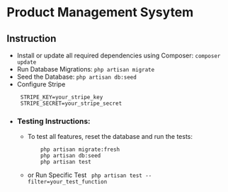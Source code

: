 # Product Management Sysytem

## Instruction
- Install or update all required dependencies using Composer:
      ```
      composer update
      ```
- Run Database Migrations: ``` php artisan migrate ```
- Seed the Database: ``` php artisan db:seed ```
- Configure Stripe
   ```
    STRIPE_KEY=your_stripe_key
    STRIPE_SECRET=your_stripe_secret
   ```
- ### Testing Instructions:
    - To test all features, reset the database and run the tests: 
        ```
            php artisan migrate:fresh
            php artisan db:seed
            php artisan test
        ```
    - or Run Specific Test ``` php artisan test --filter=your_test_function```


